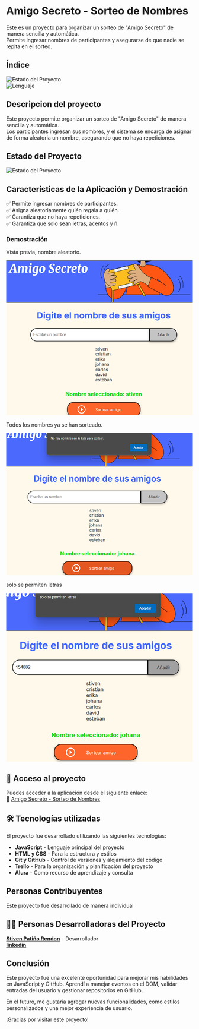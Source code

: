 # Amigo Secreto - Sorteo de Nombres  

Este es un proyecto para organizar un sorteo de "Amigo Secreto" de manera sencilla y automática.  
Permite ingresar nombres de participantes y asegurarse de que nadie se repita en el sorteo.  

## Índice  

![Estado del Proyecto](https://img.shields.io/badge/Estado-Terminado-green)  
![Lenguaje](https://img.shields.io/badge/Lenguaje-JavaScript-yellow)  

## Descripcion del proyecto 

Este proyecto permite organizar un sorteo de "Amigo Secreto" de manera sencilla y automática.  
Los participantes ingresan sus nombres, y el sistema se encarga de asignar de forma aleatoria un nombre, asegurando que no haya repeticiones.  

## Estado del Proyecto  
![Estado del Proyecto](https://img.shields.io/badge/Estado-Terminado-green)

## Características de la Aplicación y Demostración  
✅ Permite ingresar nombres de participantes.  
✅ Asigna aleatoriamente quién regala a quién.  
✅ Garantiza que no haya repeticiones.  
✅ Garantiza que solo sean letras, acentos y ñ.  


### Demostración  
Vista previa, nombre aleatorio.

![vista previa, nombre aleatorio](https://github.com/JstivenRendon/Amigo-secreto/blob/main/Screenshot%202025-03-17%20181408.png?raw=true) 

Todos los nombres ya se han sorteado.

![Mensaje cuando todos los nombres se han sorteado](https://github.com/JstivenRendon/Amigo-secreto/blob/main/Screenshot%202025-03-17%20181947.png?raw=true) 

solo se permiten letras

![Mensaje que solo sean letras](https://github.com/JstivenRendon/Amigo-secreto/blob/main/Screenshot%202025-03-17%20182007.png?raw=true) 

## 📂 Acceso al proyecto  
Puedes acceder a la aplicación desde el siguiente enlace:  
🔗 [Amigo Secreto - Sorteo de Nombres](http://127.0.0.1:5500/challenge-amigo-secreto_esp-main/index.html)

## 🛠 Tecnologías utilizadas  
El proyecto fue desarrollado utilizando las siguientes tecnologías:  

- **JavaScript** - Lenguaje principal del proyecto  
- **HTML y CSS** - Para la estructura y estilos  
- **Git y GitHub** - Control de versiones y alojamiento del código  
- **Trello** - Para la organización y planificación del proyecto  
- **Alura** - Como recurso de aprendizaje y consulta 

##  Personas Contribuyentes  
Este proyecto fue desarrollado de manera individual
## 👨‍💻 Personas Desarrolladoras del Proyecto  
**[Stiven Patiño Rendon](https://github.com/JstivenRendon)** - Desarrollador  
**[linkedin](https://www.linkedin.com/in/stiven-pati%C3%B1o-859389163/)**
##  Conclusión  
Este proyecto fue una excelente oportunidad para mejorar mis habilidades en JavaScript y GitHub. Aprendí a manejar eventos en el DOM, validar entradas del usuario y gestionar repositorios en GitHub.  

En el futuro, me gustaría agregar nuevas funcionalidades, como estilos personalizados y una mejor experiencia de usuario.  

¡Gracias por visitar este proyecto! 
